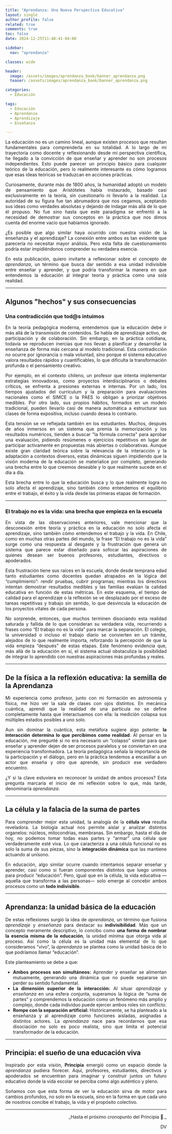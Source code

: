 ```yaml
---
title: "Aprendanza: Una Nueva Perspectiva Educativa"
layout: single
author_profile: false
related: true
comments: true
toc: false
date: 2024-12-25T11:48:41-04:00

sidebar:
  nav: "aprendanza"

classes: wide

header:
  image: /assets/images/aprendanza_book/banner_aprendanza.png
  teaser: /assets/images/aprendanza_book/banner_aprendanza.png

categories:
  - Educación

tags:
  - Educación
  - Aprendanza
  - Aprendizaje
  - Enseñanza

---
```


<div align="justify" markdown="1">
La educación no es un camino lineal, aunque existen procesos que resultan fundamentales para comprenderla en su totalidad. A lo largo de mi trayectoria como docente y reflexionando desde mi perspectiva científica, he llegado a la convicción de que enseñar y aprender no son procesos independientes. Esto puede parecer un principio básico para cualquier teórico de la educación, pero lo realmente interesante es cómo logramos que esas ideas teóricas se traduzcan en acciones prácticas.

Curiosamente, durante más de 1800 años, la humanidad adoptó un modelo de pensamiento que Aristóteles había instaurado, basado casi exclusivamente en la teoría, sin cuestionarlo ni llevarlo a la realidad. La autoridad de su figura fue tan abrumadora que nos cegamos, aceptando sus ideas como verdades absolutas y dejando de indagar más allá de lo que él propuso. No fue sino hasta que este paradigma se enfrentó a la necesidad de demostrar sus conceptos en la práctica que nos dimos cuenta del enorme vacío que habíamos ignorado.

¿Es posible que algo similar haya ocurrido con nuestra visión de la enseñanza y el aprendizaje? La conexión entre ambos es tan evidente que parecería no necesitar mayor análisis. Pero esta falta de cuestionamiento podría estar impidiéndonos comprender su verdadera esencia.

En esta publicación, quiero invitarte a reflexionar sobre el concepto de *aprendanza*, un término que busca dar sentido a esa unidad indivisible entre enseñar y aprender, y que podría transformar la manera en que entendemos la educación al integrar teoría y práctica como una sola realidad.

---

## Algunos "hechos" y sus consecuencias

### Una contradicción que tod@s intuimos
En la teoría pedagógica moderna, entendemos que la educación debe ir más allá de la transmisión de contenidos. Se habla de aprendizaje activo, de participación y de colaboración. Sin embargo, en la práctica cotidiana, todavía se reproducen inercias que nos llevan a planificar y desarrollar la enseñanza de forma más cercana al modelo tradicional. Esta contradicción no ocurre por ignorancia o mala voluntad, sino porque el sistema educativo valora resultados rápidos y cuantificables, lo que dificulta la transformación profunda o el pensamiento creativo.

Por ejemplo, en el contexto chileno, un profesor que intenta implementar estrategias innovadoras, como proyectos interdisciplinarios o debates críticos, se enfrenta a presiones externas e internas. Por un lado, los tiempos ajustados del currículum y la preparación para evaluaciones nacionales como el SIMCE o la PAES lo obligan a priorizar objetivos medibles. Por otro lado, sus propios hábitos, formados en un modelo tradicional, pueden llevarlo casi de manera automática a estructurar sus clases de forma expositiva, incluso cuando desea lo contrario.

Esta tensión se ve reflejada también en los estudiantes. Muchos, después de años inmersos en un sistema que premia la memorización y los resultados numéricos, tienden a buscar "la fórmula correcta" para aprobar una evaluación, pidiendo resúmenes o ejercicios repetitivos en lugar de participar activamente en propuestas más abiertas o colaborativas. Aunque existe gran claridad teórica sobre la relevancia de la interacción y la adaptación a contextos diversos, estas dinámicas siguen impidiendo que la visión moderna de la educación se materialice por completo, generando una brecha entre lo que creemos deseable y lo que realmente sucede en el día a día.

Esta brecha entre lo que la educación busca y lo que realmente logra no solo afecta el aprendizaje, sino también cómo entendemos el equilibrio entre el trabajo, el éxito y la vida desde las primeras etapas de formación.

---

### El trabajo no es la vida: una brecha que empieza en la escuela
En vista de las observaciones anteriores, vale mencionar que la desconexión entre teoría y práctica en la educación no solo afecta el aprendizaje, sino también cómo entendemos el trabajo y la vida. En Chile, como en muchas otras partes del mundo, la frase “El trabajo no es la vida” surge como una respuesta al desgaste y la frustración que genera un sistema que parece estar diseñado para sofocar las aspiraciones de quienes desean ser buenos profesores, estudiantes, directivos o apoderados.

Esta frustración tiene sus raíces en la escuela, donde desde temprana edad tanto estudiantes como docentes quedan atrapados en la lógica del “cumplimiento”: rendir pruebas, cubrir programas; mientras los directivos intentan demostrar resultados medibles y las familias evalúan la calidad educativa en función de estas métricas. En este esquema, el tiempo de calidad para el aprendizaje o la reflexión se ve desplazado por el exceso de tareas repetitivas y trabajo sin sentido, lo que desvincula la educación de los proyectos vitales de cada persona.

No sorprende, entonces, que muchos terminen disociando esta realidad saturada y fallida de lo que consideran su verdadera vida, recurriendo a frases como “El trabajo no es la vida” para marcar la separación. El colegio, la universidad o incluso el trabajo diario se convierten en un trámite, alejados de lo que realmente importa, reforzando la percepción de que la vida empieza “después” de estas etapas. Este fenómeno evidencia que, más allá de la educación en sí, el sistema actual obstaculiza la posibilidad de integrar lo aprendido con nuestras aspiraciones más profundas y reales.

---

## De la física a la reflexión educativa: la semilla de la Aprendanza
Mi experiencia como profesor, junto con mi formación en astronomía y física, me hizo ver la sala de clases con ojos distintos. En mecánica cuántica, aprendí que la realidad de una partícula no se define completamente hasta que interactuamos con ella: la medición colapsa sus múltiples estados posibles a uno solo.

Aun sin dominar la cuántica, esta metáfora sugiere algo potente: **la interacción determina lo que percibimos como realidad**. Al pensar en la educación, me pregunté si no era necesario un “colapso” similar para que enseñar y aprender dejen de ser procesos paralelos y se conviertan en una experiencia transformadora. La teoría pedagógica señala la importancia de la participación y el diálogo, pero en la práctica tendemos a encasillar a un actor que enseña y otro que aprende, sin producir ese verdadero encuentro.

¿Y si la clave estuviera en reconocer la unidad de ambos procesos? Esta pregunta marcaría el inicio de mi reflexión sobre lo que, más tarde, denominaría *aprendanza*.

---

## La célula y la falacia de la suma de partes
Para comprender mejor esta unidad, la analogía de la **célula viva** resulta reveladora. La biología actual nos permite aislar y analizar distintos organelos: núcleos, mitocondrias, membranas. Sin embargo, hasta el día de hoy, no podemos tomar todas esas partes y “armar” una célula que verdaderamente esté viva. Lo que caracteriza a una célula funcional no es solo la suma de sus piezas, sino la **integración dinámica** que las mantiene actuando al unísono.

En educación, algo similar ocurre cuando intentamos separar enseñar y aprender, casi como si fueran componentes distintos que luego unimos para producir “educación”. Pero, igual que en la célula, la vida educativa —aquella que transforma a las personas— solo emerge al concebir ambos procesos como un **todo indivisible**.

---

## Aprendanza: la unidad básica de la educación
De estas reflexiones surgió la idea de *aprendanza*, un término que fusiona *aprendizaje* y *enseñanza* para destacar su **indivisibilidad**. Más que un concepto meramente descriptivo, lo concibo como **una forma de nombrar la esencia misma de la educación**, la unidad mínima que otorga vida al proceso. Así como la célula es la unidad más elemental de lo que consideramos “vivo”, la *aprendanza* se plantea como la unidad básica de lo que podríamos llamar “educación”.

Este planteamiento se debe a que:
- **Ambos procesos son simultáneos:** Aprender y enseñar se alimentan mutuamente, generando una dinámica que no puede separarse sin perder su sentido fundamental.
- **La dimensión superior de la interacción:** Al situar *aprendizaje* y *enseñanza* en una esfera conjunta, superamos la lógica de “suma de partes” y comprendemos la educación como un fenómeno más amplio y complejo, donde cada individuo puede ejercer ambos roles sin conflicto.
- **Rompe con la separación artificial:** Históricamente, se ha planteado a la enseñanza y al aprendizaje como funciones aisladas, asignadas a distintos actores. La *aprendanza* nace para recordarnos que esa disociación no solo es poco realista, sino que limita el potencial transformador de la educación.

---

## Principia: el sueño de una educación viva
Inspirado por esta visión, **Principia** emergió como un espacio donde la *aprendanza* pudiera florecer. Aquí, profesores, estudiantes, directivos y apoderados se encuentran para imaginar y construir juntos un futuro educativo donde la vida escolar se perciba como algo auténtico y pleno.

Soñamos con que esta forma de ver la educación sirva de motor para cambios profundos, no solo en la escuela, sino en la forma en que cada uno de nosotros concibe el trabajo, la vida y el propósito colectivo.

---

<div align="right" markdown="1">
_Hasta el próximo cronopunto del Principia 🥚._

DV  
</div>
</div>
